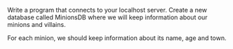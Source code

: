 Write a program that connects to your localhost server. Create a new database called MinionsDB where we will keep information about our minions and villains. 

For each minion, we should keep information about its name, age and town. 
